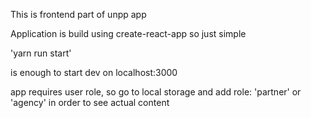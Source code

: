 This is frontend part of unpp app

Application is build using create-react-app so just simple

'yarn run start' 

is enough to start dev on localhost:3000

app requires user role, so go to local storage and add role: 'partner' or 'agency'
in order to see actual content